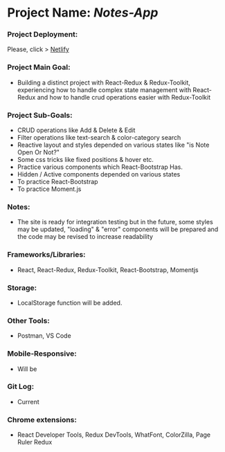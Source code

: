 # Project Name: *Notes-App*
### Project Deployment:
Please, click > [Netlify](https://notes-app-barisd.netlify.app/)
### Project Main Goal: 
- Building a distinct project with React-Redux &  Redux-Toolkit, experiencing how to handle complex state management with React-Redux and how to handle crud operations easier with Redux-Toolkit
### Project Sub-Goals:
- CRUD operations like Add & Delete & Edit
- Filter operations like text-search & color-category search
- Reactive layout and styles depended on various states like "is Note Open Or Not?"
- Some css tricks like fixed positions & hover etc.
- Practice various components which React-Bootstrap Has.
- Hidden / Active components depended on various states
- To practice React-Bootstrap
- To practice Moment.js 
### Notes:
- The site is ready for integration testing but in the future, some styles may be updated, "loading" & "error" components will be prepared and the code may be revised to increase readability        
### Frameworks/Libraries:
- React, React-Redux, Redux-Toolkit, React-Bootstrap, Momentjs
### Storage:
- LocalStorage function will be added.
### Other Tools:
- Postman, VS Code
### Mobile-Responsive:
- Will be
### Git Log:
- Current
### Chrome extensions:
- React Developer Tools, Redux DevTools, WhatFont, ColorZilla, Page Ruler Redux




